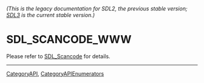 ###### (This is the legacy documentation for SDL2, the previous stable version; [SDL3](https://wiki.libsdl.org/SDL3/) is the current stable version.)
# SDL_SCANCODE_WWW

Please refer to [SDL_Scancode](SDL_Scancode) for details.

----
[CategoryAPI](CategoryAPI), [CategoryAPIEnumerators](CategoryAPIEnumerators)

